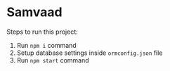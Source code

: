 # Samvaad

Steps to run this project:

1. Run `npm i` command
2. Setup database settings inside `ormconfig.json` file
3. Run `npm start` command
